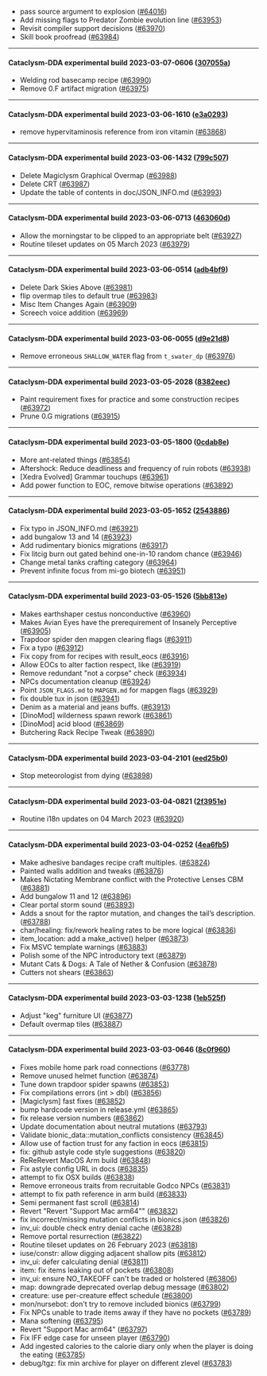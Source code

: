 * pass source argument to explosion ([#64016](https://github.com/CleverRaven/Cataclysm-DDA/pull/64016))
* Add missing flags to Predator Zombie evolution line ([#63953](https://github.com/CleverRaven/Cataclysm-DDA/pull/63953))
* Revisit compiler support decisions ([#63970](https://github.com/CleverRaven/Cataclysm-DDA/pull/63970))
* Skill book proofread ([#63984](https://github.com/CleverRaven/Cataclysm-DDA/pull/63984))

---

#### Cataclysm-DDA experimental build 2023-03-07-0606 ([307055a](https://github.com/CleverRaven/Cataclysm-DDA/releases/tag/cdda-experimental-2023-03-07-0606))

* Welding rod basecamp recipe ([#63990](https://github.com/CleverRaven/Cataclysm-DDA/pull/63990))
* Remove 0.F artifact migration ([#63975](https://github.com/CleverRaven/Cataclysm-DDA/pull/63975))

---

#### Cataclysm-DDA experimental build 2023-03-06-1610 ([e3a0293](https://github.com/CleverRaven/Cataclysm-DDA/releases/tag/cdda-experimental-2023-03-06-1610))

* remove hypervitaminosis reference from iron vitamin ([#63868](https://github.com/CleverRaven/Cataclysm-DDA/pull/63868))

---

#### Cataclysm-DDA experimental build 2023-03-06-1432 ([799c507](https://github.com/CleverRaven/Cataclysm-DDA/releases/tag/cdda-experimental-2023-03-06-1432))

* Delete Magiclysm Graphical Overmap ([#63988](https://github.com/CleverRaven/Cataclysm-DDA/pull/63988))
* Delete CRT ([#63987](https://github.com/CleverRaven/Cataclysm-DDA/pull/63987))
* Update the table of contents in doc/JSON_INFO.md ([#63993](https://github.com/CleverRaven/Cataclysm-DDA/pull/63993))

---

#### Cataclysm-DDA experimental build 2023-03-06-0713 ([463060d](https://github.com/CleverRaven/Cataclysm-DDA/releases/tag/cdda-experimental-2023-03-06-0713))

* Allow the morningstar to be clipped to an appropriate belt ([#63927](https://github.com/CleverRaven/Cataclysm-DDA/pull/63927))
* Routine tileset updates on 05 March 2023 ([#63979](https://github.com/CleverRaven/Cataclysm-DDA/pull/63979))

---

#### Cataclysm-DDA experimental build 2023-03-06-0514 ([adb4bf9](https://github.com/CleverRaven/Cataclysm-DDA/releases/tag/cdda-experimental-2023-03-06-0514))

* Delete Dark Skies Above ([#63981](https://github.com/CleverRaven/Cataclysm-DDA/pull/63981))
* flip overmap tiles to default true ([#63983](https://github.com/CleverRaven/Cataclysm-DDA/pull/63983))
* Misc Item Changes Again ([#63909](https://github.com/CleverRaven/Cataclysm-DDA/pull/63909))
* Screech voice addition ([#63969](https://github.com/CleverRaven/Cataclysm-DDA/pull/63969))

---

#### Cataclysm-DDA experimental build 2023-03-06-0055 ([d9e21d8](https://github.com/CleverRaven/Cataclysm-DDA/releases/tag/cdda-experimental-2023-03-06-0055))

* Remove erroneous `SHALLOW_WATER` flag from `t_swater_dp` ([#63976](https://github.com/CleverRaven/Cataclysm-DDA/pull/63976))

---

#### Cataclysm-DDA experimental build 2023-03-05-2028 ([8382eec](https://github.com/CleverRaven/Cataclysm-DDA/releases/tag/cdda-experimental-2023-03-05-2028))

* Paint requirement fixes for practice and some construction recipes ([#63972](https://github.com/CleverRaven/Cataclysm-DDA/pull/63972))
* Prune 0.G migrations ([#63915](https://github.com/CleverRaven/Cataclysm-DDA/pull/63915))

---

#### Cataclysm-DDA experimental build 2023-03-05-1800 ([0cdab8e](https://github.com/CleverRaven/Cataclysm-DDA/releases/tag/cdda-experimental-2023-03-05-1800))

* More ant-related things ([#63854](https://github.com/CleverRaven/Cataclysm-DDA/pull/63854))
* Aftershock: Reduce deadliness and frequency of ruin robots ([#63938](https://github.com/CleverRaven/Cataclysm-DDA/pull/63938))
* [Xedra Evolved] Grammar touchups ([#63961](https://github.com/CleverRaven/Cataclysm-DDA/pull/63961))
* Add power function to EOC, remove bitwise operations ([#63892](https://github.com/CleverRaven/Cataclysm-DDA/pull/63892))

---

#### Cataclysm-DDA experimental build 2023-03-05-1652 ([2543886](https://github.com/CleverRaven/Cataclysm-DDA/releases/tag/cdda-experimental-2023-03-05-1652))

* Fix typo in JSON_INFO.md ([#63921](https://github.com/CleverRaven/Cataclysm-DDA/pull/63921))
* add bungalow 13 and 14 ([#63923](https://github.com/CleverRaven/Cataclysm-DDA/pull/63923))
* Add rudimentary bionics migrations ([#63917](https://github.com/CleverRaven/Cataclysm-DDA/pull/63917))
* Fix litcig burn out gated behind one-in-10 random chance ([#63946](https://github.com/CleverRaven/Cataclysm-DDA/pull/63946))
* Change metal tanks crafting category ([#63964](https://github.com/CleverRaven/Cataclysm-DDA/pull/63964))
* Prevent infinite focus from mi-go biotech ([#63951](https://github.com/CleverRaven/Cataclysm-DDA/pull/63951))

---

#### Cataclysm-DDA experimental build 2023-03-05-1526 ([5bb813e](https://github.com/CleverRaven/Cataclysm-DDA/releases/tag/cdda-experimental-2023-03-05-1526))

* Makes earthshaper cestus nonconductive ([#63960](https://github.com/CleverRaven/Cataclysm-DDA/pull/63960))
* Makes Avian Eyes have the prerequirement of Insanely Perceptive ([#63905](https://github.com/CleverRaven/Cataclysm-DDA/pull/63905))
* Trapdoor spider den mapgen clearing flags ([#63911](https://github.com/CleverRaven/Cataclysm-DDA/pull/63911))
* Fix a typo ([#63912](https://github.com/CleverRaven/Cataclysm-DDA/pull/63912))
* Fix copy from for recipes with result_eocs ([#63916](https://github.com/CleverRaven/Cataclysm-DDA/pull/63916))
* Allow EOCs to alter faction respect, like ([#63919](https://github.com/CleverRaven/Cataclysm-DDA/pull/63919))
* Remove redundant "not a corpse" check ([#63934](https://github.com/CleverRaven/Cataclysm-DDA/pull/63934))
* NPCs documentation cleanup ([#63924](https://github.com/CleverRaven/Cataclysm-DDA/pull/63924))
* Point `JSON_FLAGS.md` to `MAPGEN.md` for mapgen flags ([#63929](https://github.com/CleverRaven/Cataclysm-DDA/pull/63929))
* fix double tux in json ([#63941](https://github.com/CleverRaven/Cataclysm-DDA/pull/63941))
* Denim as a material and jeans buffs. ([#63913](https://github.com/CleverRaven/Cataclysm-DDA/pull/63913))
* [DinoMod] wilderness spawn rework ([#63861](https://github.com/CleverRaven/Cataclysm-DDA/pull/63861))
* [DinoMod] acid blood ([#63869](https://github.com/CleverRaven/Cataclysm-DDA/pull/63869))
* Butchering Rack Recipe Tweak ([#63890](https://github.com/CleverRaven/Cataclysm-DDA/pull/63890))

---

#### Cataclysm-DDA experimental build 2023-03-04-2101 ([eed25b0](https://github.com/CleverRaven/Cataclysm-DDA/releases/tag/cdda-experimental-2023-03-04-2101))

* Stop meteorologist from dying ([#63898](https://github.com/CleverRaven/Cataclysm-DDA/pull/63898))

---

#### Cataclysm-DDA experimental build 2023-03-04-0821 ([2f3951e](https://github.com/CleverRaven/Cataclysm-DDA/releases/tag/cdda-experimental-2023-03-04-0821))

* Routine i18n updates on 04 March 2023 ([#63920](https://github.com/CleverRaven/Cataclysm-DDA/pull/63920))

---

#### Cataclysm-DDA experimental build 2023-03-04-0252 ([4ea6fb5](https://github.com/CleverRaven/Cataclysm-DDA/releases/tag/cdda-experimental-2023-03-04-0252))

* Make adhesive bandages recipe craft multiples. ([#63824](https://github.com/CleverRaven/Cataclysm-DDA/pull/63824))
* Painted walls addition and tweaks ([#63876](https://github.com/CleverRaven/Cataclysm-DDA/pull/63876))
* Makes Nictating Membrane conflict with the Protective Lenses CBM ([#63881](https://github.com/CleverRaven/Cataclysm-DDA/pull/63881))
* Add bungalow 11 and 12 ([#63896](https://github.com/CleverRaven/Cataclysm-DDA/pull/63896))
* Clear portal storm sound ([#63893](https://github.com/CleverRaven/Cataclysm-DDA/pull/63893))
* Adds a snout for the raptor mutation, and changes the tail’s description. ([#63788](https://github.com/CleverRaven/Cataclysm-DDA/pull/63788))
* char/healing: fix/rework healing rates to be more logical ([#63836](https://github.com/CleverRaven/Cataclysm-DDA/pull/63836))
* item_location: add a make_active() helper ([#63873](https://github.com/CleverRaven/Cataclysm-DDA/pull/63873))
* Fix MSVC template warnings ([#63883](https://github.com/CleverRaven/Cataclysm-DDA/pull/63883))
* Polish some of the NPC introductory text ([#63879](https://github.com/CleverRaven/Cataclysm-DDA/pull/63879))
* Mutant Cats & Dogs: A Tale of Nether & Confusion ([#63878](https://github.com/CleverRaven/Cataclysm-DDA/pull/63878))
* Cutters not shears ([#63863](https://github.com/CleverRaven/Cataclysm-DDA/pull/63863))

---

#### Cataclysm-DDA experimental build 2023-03-03-1238 ([1eb525f](https://github.com/CleverRaven/Cataclysm-DDA/releases/tag/cdda-experimental-2023-03-03-1238))

* Adjust "keg" furniture UI ([#63877](https://github.com/CleverRaven/Cataclysm-DDA/pull/63877))
* Default overmap tiles ([#63887](https://github.com/CleverRaven/Cataclysm-DDA/pull/63887))

---

#### Cataclysm-DDA experimental build 2023-03-03-0646 ([8c0f960](https://github.com/CleverRaven/Cataclysm-DDA/releases/tag/cdda-experimental-2023-03-03-0646))

* Fixes mobile home park road connections ([#63778](https://github.com/CleverRaven/Cataclysm-DDA/pull/63778))
* Remove unused helmet function ([#63874](https://github.com/CleverRaven/Cataclysm-DDA/pull/63874))
* Tune down trapdoor spider spawns ([#63853](https://github.com/CleverRaven/Cataclysm-DDA/pull/63853))
* Fix compilations errors (int > dbl) ([#63856](https://github.com/CleverRaven/Cataclysm-DDA/pull/63856))
* [Magiclysm] fast fixes ([#63852](https://github.com/CleverRaven/Cataclysm-DDA/pull/63852))
* bump hardcode version in release.yml ([#63865](https://github.com/CleverRaven/Cataclysm-DDA/pull/63865))
* fix release version numbers ([#63862](https://github.com/CleverRaven/Cataclysm-DDA/pull/63862))
* Update documentation about neutral mutations ([#63793](https://github.com/CleverRaven/Cataclysm-DDA/pull/63793))
* Validate bionic_data::mutation_conflicts consistency ([#63845](https://github.com/CleverRaven/Cataclysm-DDA/pull/63845))
* Allow use of faction trust for any faction in eocs ([#63815](https://github.com/CleverRaven/Cataclysm-DDA/pull/63815))
* fix: github astyle code style suggestions ([#63820](https://github.com/CleverRaven/Cataclysm-DDA/pull/63820))
* ReReRevert MacOS Arm build ([#63848](https://github.com/CleverRaven/Cataclysm-DDA/pull/63848))
* Fix astyle config URL in docs ([#63835](https://github.com/CleverRaven/Cataclysm-DDA/pull/63835))
* attempt to fix OSX builds ([#63838](https://github.com/CleverRaven/Cataclysm-DDA/pull/63838))
* Remove erroneous traits from recruitable Godco NPCs ([#63831](https://github.com/CleverRaven/Cataclysm-DDA/pull/63831))
* attempt to fix path reference in arm build ([#63833](https://github.com/CleverRaven/Cataclysm-DDA/pull/63833))
* Semi permanent fast scroll ([#63814](https://github.com/CleverRaven/Cataclysm-DDA/pull/63814))
* Revert "Revert "Support Mac arm64"" ([#63832](https://github.com/CleverRaven/Cataclysm-DDA/pull/63832))
* fix incorrect/missing mutation conflicts in bionics.json ([#63826](https://github.com/CleverRaven/Cataclysm-DDA/pull/63826))
* inv_ui: double check entry denial cache ([#63828](https://github.com/CleverRaven/Cataclysm-DDA/pull/63828))
* Remove portal resurrection ([#63822](https://github.com/CleverRaven/Cataclysm-DDA/pull/63822))
* Routine tileset updates on 26 February 2023 ([#63818](https://github.com/CleverRaven/Cataclysm-DDA/pull/63818))
* iuse/constr: allow digging adjacent shallow pits ([#63812](https://github.com/CleverRaven/Cataclysm-DDA/pull/63812))
* inv_ui: defer calculating denial ([#63811](https://github.com/CleverRaven/Cataclysm-DDA/pull/63811))
* item: fix items leaking out of pockets ([#63808](https://github.com/CleverRaven/Cataclysm-DDA/pull/63808))
* inv_ui: ensure NO_TAKEOFF can't be traded or holstered ([#63806](https://github.com/CleverRaven/Cataclysm-DDA/pull/63806))
* map: downgrade deprecated overlap debug message ([#63802](https://github.com/CleverRaven/Cataclysm-DDA/pull/63802))
* creature: use per-creature effect schedule ([#63800](https://github.com/CleverRaven/Cataclysm-DDA/pull/63800))
* mon/nursebot: don't try to remove included bionics ([#63799](https://github.com/CleverRaven/Cataclysm-DDA/pull/63799))
* Fix NPCs unable to trade items away if they have no pockets ([#63789](https://github.com/CleverRaven/Cataclysm-DDA/pull/63789))
* Mana softening ([#63795](https://github.com/CleverRaven/Cataclysm-DDA/pull/63795))
* Revert "Support Mac arm64" ([#63797](https://github.com/CleverRaven/Cataclysm-DDA/pull/63797))
* Fix IFF edge case for unseen player ([#63790](https://github.com/CleverRaven/Cataclysm-DDA/pull/63790))
* Add ingested calories to the calorie diary only when the player is doing the eating ([#63785](https://github.com/CleverRaven/Cataclysm-DDA/pull/63785))
* debug/tgz: fix min archive for player on different zlevel ([#63783](https://github.com/CleverRaven/Cataclysm-DDA/pull/63783))
